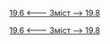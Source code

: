 [19.6 <--- ](19_6.md) [   Зміст   ](README.md) [--> 19.8](19_8.md)



[19.6 <--- ](19_6.md) [   Зміст   ](README.md) [--> 19.8](19_8.md)